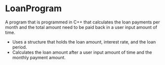 # LoanProgram

A program that is programmed in C++ that calculates the loan payments per month and the total amount need to be paid back in a user input amount of time.
- Uses a structure that holds the loan amount, interest rate, and the loan period.
- Calculates the loan amount after a user input amount of time and the monthly payment amount.
